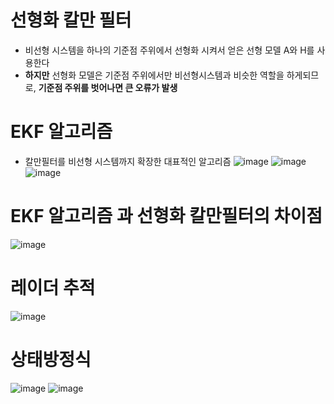 # 선형화 칼만 필터
- 비선형 시스템을 하나의 기준점 주위에서 선형화 시켜서 얻은 선형 모델 A와 H를 사용한다
- __하지만__ 선형화 모델은 기준점 주위에서만 비선형시스템과 비슷한 역할을 하게되므로, __기준점 주위를 벗어나면 큰 오류가 발생__

# EKF 알고리즘
- 칼만필터를 비선형 시스템까지 확장한 대표적인 알고리즘
![image](https://user-images.githubusercontent.com/107944370/229967119-23c71ab9-ab3a-46a7-8320-984c440622aa.png)
![image](https://user-images.githubusercontent.com/107944370/229967358-77e8dccb-bd71-4340-be06-1486cc8b5915.png)
![image](https://user-images.githubusercontent.com/107944370/229970407-58f934fc-ec1e-454a-9115-02d781dc46f5.png)
# EKF 알고리즘 과 선형화 칼만필터의 차이점
![image](https://user-images.githubusercontent.com/107944370/229974220-10d28e1c-56a9-4998-b0c5-a72fcba932da.png)
# 레이더 추적
![image](https://user-images.githubusercontent.com/107944370/229976100-954ec8f8-6442-47e5-92d6-3469a436c883.png)

# 상태방정식
![image](https://user-images.githubusercontent.com/107944370/229975705-8ddfa929-5cfe-4f95-89ae-e9ca248d1197.png)
![image](https://user-images.githubusercontent.com/107944370/229976048-bc45b6a6-3d09-4e06-a60a-382a59da2b76.png)
